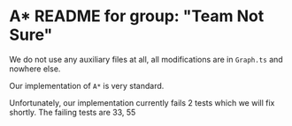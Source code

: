 # A* README for group: "Team Not Sure"

We do not use any auxiliary files at all, all modifications are in `Graph.ts` and nowhere else.

Our implementation of `A*` is very standard.

Unfortunately, our implementation currently fails 2 tests which we will fix shortly.
The failing tests are 33, 55